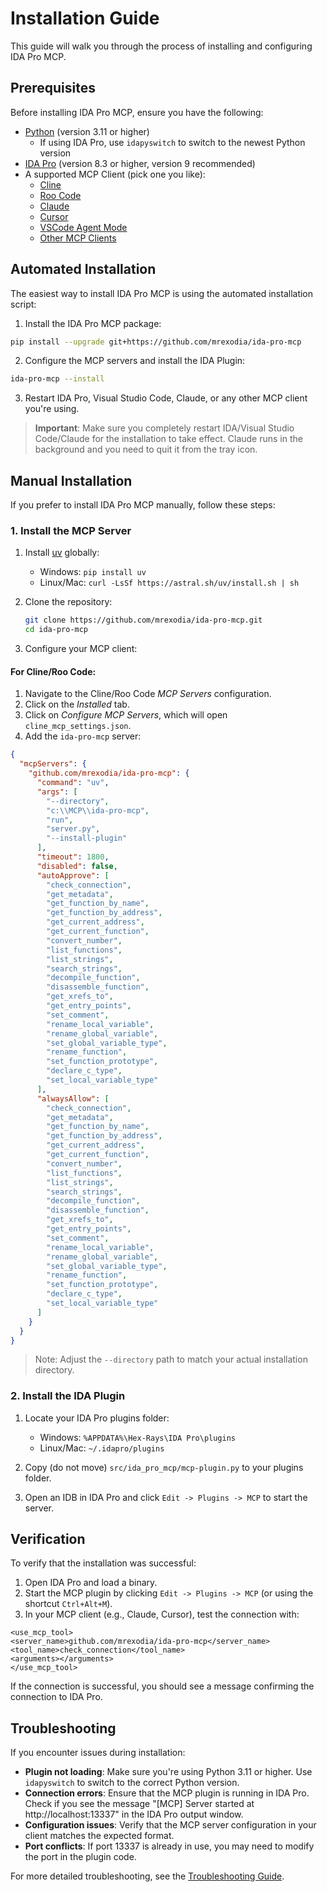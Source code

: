 # Installation Guide

This guide will walk you through the process of installing and configuring IDA Pro MCP.

## Prerequisites

Before installing IDA Pro MCP, ensure you have the following:

- [Python](https://www.python.org/downloads/) (version 3.11 or higher)
  - If using IDA Pro, use `idapyswitch` to switch to the newest Python version
- [IDA Pro](https://hex-rays.com/ida-pro) (version 8.3 or higher, version 9 recommended)
- A supported MCP Client (pick one you like):
  - [Cline](https://cline.bot)
  - [Roo Code](https://roocode.com)
  - [Claude](https://claude.ai/download)
  - [Cursor](https://cursor.com)
  - [VSCode Agent Mode](https://github.blog/news-insights/product-news/github-copilot-agent-mode-activated/)
  - [Other MCP Clients](https://modelcontextprotocol.io/clients#example-clients)

## Automated Installation

The easiest way to install IDA Pro MCP is using the automated installation script:

1. Install the IDA Pro MCP package:

```sh
pip install --upgrade git+https://github.com/mrexodia/ida-pro-mcp
```

2. Configure the MCP servers and install the IDA Plugin:

```sh
ida-pro-mcp --install
```

3. Restart IDA Pro, Visual Studio Code, Claude, or any other MCP client you're using.

> **Important**: Make sure you completely restart IDA/Visual Studio Code/Claude for the installation to take effect. Claude runs in the background and you need to quit it from the tray icon.

## Manual Installation

If you prefer to install IDA Pro MCP manually, follow these steps:

### 1. Install the MCP Server

1. Install [uv](https://github.com/astral-sh/uv) globally:
   - Windows: `pip install uv`
   - Linux/Mac: `curl -LsSf https://astral.sh/uv/install.sh | sh`

2. Clone the repository:
   ```sh
   git clone https://github.com/mrexodia/ida-pro-mcp.git
   cd ida-pro-mcp
   ```

3. Configure your MCP client:

#### For Cline/Roo Code:

1. Navigate to the Cline/Roo Code _MCP Servers_ configuration.
2. Click on the _Installed_ tab.
3. Click on _Configure MCP Servers_, which will open `cline_mcp_settings.json`.
4. Add the `ida-pro-mcp` server:

```json
{
  "mcpServers": {
    "github.com/mrexodia/ida-pro-mcp": {
      "command": "uv",
      "args": [
        "--directory",
        "c:\\MCP\\ida-pro-mcp",
        "run",
        "server.py",
        "--install-plugin"
      ],
      "timeout": 1800,
      "disabled": false,
      "autoApprove": [
        "check_connection",
        "get_metadata",
        "get_function_by_name",
        "get_function_by_address",
        "get_current_address",
        "get_current_function",
        "convert_number",
        "list_functions",
        "list_strings",
        "search_strings",
        "decompile_function",
        "disassemble_function",
        "get_xrefs_to",
        "get_entry_points",
        "set_comment",
        "rename_local_variable",
        "rename_global_variable",
        "set_global_variable_type",
        "rename_function",
        "set_function_prototype",
        "declare_c_type",
        "set_local_variable_type"
      ],
      "alwaysAllow": [
        "check_connection",
        "get_metadata",
        "get_function_by_name",
        "get_function_by_address",
        "get_current_address",
        "get_current_function",
        "convert_number",
        "list_functions",
        "list_strings",
        "search_strings",
        "decompile_function",
        "disassemble_function",
        "get_xrefs_to",
        "get_entry_points",
        "set_comment",
        "rename_local_variable",
        "rename_global_variable",
        "set_global_variable_type",
        "rename_function",
        "set_function_prototype",
        "declare_c_type",
        "set_local_variable_type"
      ]
    }
  }
}
```

> Note: Adjust the `--directory` path to match your actual installation directory.

### 2. Install the IDA Plugin

1. Locate your IDA Pro plugins folder:
   - Windows: `%APPDATA%\Hex-Rays\IDA Pro\plugins`
   - Linux/Mac: `~/.idapro/plugins`

2. Copy (do not move) `src/ida_pro_mcp/mcp-plugin.py` to your plugins folder.

3. Open an IDB in IDA Pro and click `Edit -> Plugins -> MCP` to start the server.

## Verification

To verify that the installation was successful:

1. Open IDA Pro and load a binary.
2. Start the MCP plugin by clicking `Edit -> Plugins -> MCP` (or using the shortcut `Ctrl+Alt+M`).
3. In your MCP client (e.g., Claude, Cursor), test the connection with:

```
<use_mcp_tool>
<server_name>github.com/mrexodia/ida-pro-mcp</server_name>
<tool_name>check_connection</tool_name>
<arguments></arguments>
</use_mcp_tool>
```

If the connection is successful, you should see a message confirming the connection to IDA Pro.

## Troubleshooting

If you encounter issues during installation:

- **Plugin not loading**: Make sure you're using Python 3.11 or higher. Use `idapyswitch` to switch to the correct Python version.
- **Connection errors**: Ensure that the MCP plugin is running in IDA Pro. Check if you see the message "[MCP] Server started at http://localhost:13337" in the IDA Pro output window.
- **Configuration issues**: Verify that the MCP server configuration in your client matches the expected format.
- **Port conflicts**: If port 13337 is already in use, you may need to modify the port in the plugin code.

For more detailed troubleshooting, see the [Troubleshooting Guide](troubleshooting.md).
